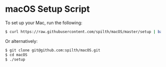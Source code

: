 # macOS Setup Script

To set up your Mac, run the following:

```bash
$ curl https://raw.githubusercontent.com/spilth/macOS/master/setup | bash
```

Or alternatively:

```bash
$ git clone git@github.com:spilth/macOS.git
$ cd macOS
$ ./setup
```
